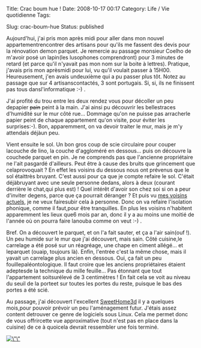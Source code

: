 Title: Crac boum hue !
Date: 2008-10-17 00:17
Category: Life / Vie quotidienne
Tags: <?xml version="1.0" encoding="utf-8"?>

Slug: crac-boum-hue
Status: published

Aujourd'hui, j'ai pris mon après midi pour aller dans mon nouvel appartementrencontrer des artisans pour qu'ils me fassent des devis pour la rénovation demon parquet. Je remercie au passage monsieur Coelho de m'avoir posé un lapin(les lusophones comprendront) pour 3 minutes de retard (et parce qu'il n'yavait pas mon nom sur la boite à lettres). Pratique, j'avais pris mon aprèsmidi pour lui, vu qu'il voulait passer à 15H00. Heureusement, j'en avais undeuxième qui a pu passer plus tôt. Notez au passage que sur 4 artisanscontactés, 3 sont portugais. Si, si, ils ne finissent pas tous dansl'informatique :-) .

J'ai profité du trou entre les deux rendez vous pour décoller un peu depapier ~~pain~~ peint à la main. J'ai ainsi pu découvrir les bellestraces d'humidité sur le mur côté rue... Dommage qu'on ne puisse pas arracherle papier peint de chaque appartement qu'on visite, pour éviter les surprises:-). Bon, apparemment, on va devoir traiter le mur, mais je m'y attendais déjàun peu.

Vient ensuite le sol. Un bon gros coup de scie circulaire pour couper lacouche de lino, la couche d'aggloméré en dessous... puis on découvre la couchede parquet en pin. Je ne comprends pas que l'ancienne propriétaire ne l'ait pasgardé d'ailleurs. Peut être à cause des bruits que grincement que celaprovoquait ? En effet les voisins du dessous nous ont prévenus que le sol étaittrès bruyant. C'est aussi pour ça que je compte refaire le sol. C'était déjàbruyant avec une seule personne dedans, alors à deux (courant derrière le chat,qui plus est) ! Quel intérêt d'avoir son chez soi si on a peur d'inviter degens, parce que ça pourrait déranger ? Et puis vu [mes voisins actuels](\%22/post/2008/10/11/Proprietaire-Enfin\%22), je ne veux fairesubir cela à personne. Donc on va refaire l'isolation phonique, comme il faut,pour être tranquilles. En plus les voisins n'habitent apparemment les lieux que6 mois par an, donc il y a au moins une moitié de l'année où on pourra faire lanouba comme on veut :-) .

Bref. On a découvert le parquet, et on l'a fait sauter, et ça a l'air sain(ouf !). Un peu humide sur le mur que j'ai découvert, mais sain. Côté cuisine,le carrelage a été posé sur un réagréage, une chape en ciment allégé... et leparquet (ouaip, toujours là). Enfin, l'entrée c'est la même chose, mais il yavait un carrelage plus ancien en dessous. Oui, ça fait un peu fouillepaléontologique. Il faut croire que les anciens propriétaires étaient adeptesde la technique du mille feuille... Pas étonnant que tout l'appartement soitsurélevé de 3 centimètres ! En fait cela se voit au niveau du seuil de la porteet sur toutes les portes du reste, puisque le bas des portes a été scié.

Au passage, j'ai découvert l'excellent [SweetHome3d](\%22http://sweethome3d.sourceforge.net/fr/\%22) il y a quelques mois,pour pouvoir prévoir un peu l'aménagement futur. J'étais assez content detrouver ce genre de logiciels sous Linux. Cela me permet donc de vous offrircette vue approximative (tout n'est pas en place dans la cuisine) de ce à quoicela devrait ressembler une fois terminé.

[![\\"\\"](\%22/public/appartement/.appartement_m.jpg\%22 "\"Modélisation")](\%22/public/appartement/appartement.png\%22)
